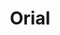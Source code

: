 ---
title: Orial
description: A decentralized social media made for Web 3 🐐
important: false
cover: /assets/img/orial-logo.png
tags:
    - Mobile App
    - React Native
    - TypeScript
    - Gun.js
redirect: https://github.com/http-samc/orial
---